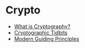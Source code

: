 # Crypto

- [What is Cryptography?](https://github.com/KiraDiShira/Crypto/blob/master/WhatIsCrypto/README.md#what-is-cryptography)  
- [Cryptographic Tidbits](https://github.com/KiraDiShira/Crypto/tree/master/Cryptographic%20Tidbits#cryptographic-tidbits)
- [Modern Guiding Principles](https://github.com/KiraDiShira/Crypto/blob/master/Modern%20Guiding%20Principles%20in%20Cryptography/README.md#modern-guiding-principles-in-cryptography)
